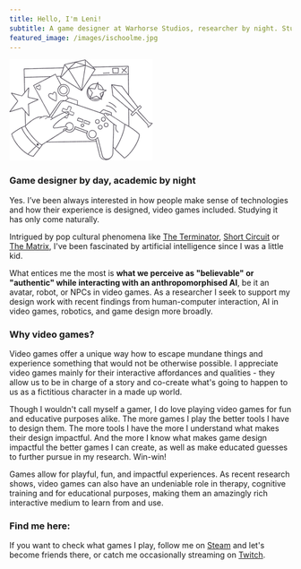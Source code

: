```yaml
---
title: Hello, I'm Leni!
subtitle: A game designer at Warhorse Studios, researcher by night. Studying NPCs in video games, how humans interact with them, and what it all can mean for authenticity in other domains of human lives.
featured_image: /images/ischoolme.jpg
---
```


![](/images/ilugamesres.png)

### Game designer by day, academic by night
Yes. I’ve been always interested in how people make sense of technologies and how their experience is designed, video games included. Studying it has only come naturally.

Intrigued by pop cultural phenomena like [The Terminator](https://www.imdb.com/title/tt0088247), [Short Circuit](https://www.imdb.com/title/tt0091949) or [The Matrix](https://www.imdb.com/title/tt0133093), I've been fascinated by artificial intelligence since I was a little kid. 

What entices me the most is **what we perceive as "believable" or "authentic" while interacting with an anthropomorphised AI**, be it an avatar, robot, or NPCs in video games. As a researcher I seek to support my design work with recent findings from human-computer interaction, AI in video games, robotics, and game design more broadly.

### Why video games?
Video games offer a unique way how to escape mundane things and experience something that would not be otherwise possible. I appreciate video games mainly for their interactive affordances and qualities - they allow us to be in charge of a story and co-create what's going to happen to us as a fictitious character in a made up world.

Though I wouldn't call myself a gamer, I do love playing video games for fun and educative purposes alike. The more games I play the better tools I have to design them. The more tools I have the more I understand what makes their design impactful. And the more I know what makes game design impactful the better games I can create, as well as make educated guesses to further pursue in my research. Win-win!

Games allow for playful, fun, and impactful experiences. As recent research shows, video games can also have an undeniable role in therapy, cognitive training and for educational purposes, making them an amazingly rich interactive medium to learn from and use.

### Find me here: 
If you want to check what games I play, follow me on [Steam](https://steamcommunity.com/profiles/76561198067795186/) and let's become friends there, or catch me occasionally streaming on [Twitch](https://www.twitch.tv/leeloocz).
